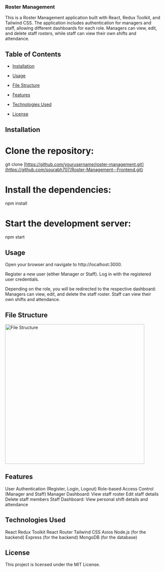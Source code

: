 ### Roster Management

This is a Roster Management application built with React, Redux Toolkit, and Tailwind CSS. The application includes authentication for managers and staff, allowing different dashboards for each role. Managers can view, edit, and delete staff rosters, while staff can view their own shifts and attendance.

## Table of Contents

- [Installation](#installation)
- [Usage](#usage)
- [File Structure](#file-structure)
- [Features](#features)
- [Technologies Used](#technologies-used)

- [License](#license)

## Installation

# Clone the repository:

   git clone [https://github.com/yourusername/roster-management.git](https://github.com/sourabh707/Roster-Management--Frontend.git)
 
# Install the dependencies:

npm install

# Start the development server:
npm start

## Usage

Open your browser and navigate to http://localhost:3000.

Register a new user (either Manager or Staff).
Log in with the registered user credentials.

Depending on the role, you will be redirected to the respective dashboard:
Managers can view, edit, and delete the staff roster.
Staff can view their own shifts and attendance.

## File Structure

<img width="452" alt="File Structure" src="https://github.com/sourabh707/Roster-Management--Frontend/assets/85352464/ed037a85-dfd6-4f78-9166-b36935a94a9c">

## Features

User Authentication (Register, Login, Logout)
Role-based Access Control (Manager and Staff)
Manager Dashboard:
View staff roster
Edit staff details
Delete staff members
Staff Dashboard:
View personal shift details and attendance

## Technologies Used

React
Redux Toolkit
React Router
Tailwind CSS
Axios
Node.js (for the backend)
Express (for the backend)
MongoDB (for the database)

## License

This project is licensed under the MIT License.

